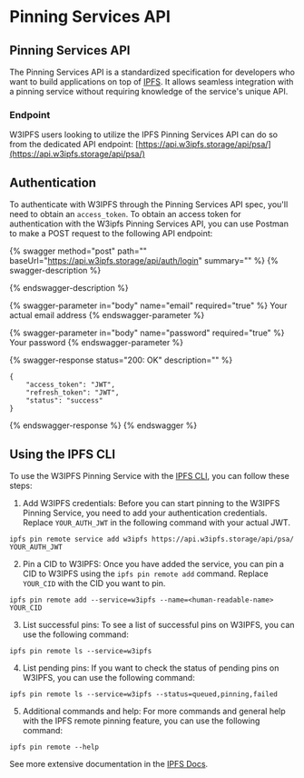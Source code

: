 # Pinning Services API

## Pinning Services API

The Pinning Services API is a standardized specification for developers who want to build applications on top of [IPFS](https://ipfs.tech/). It allows seamless integration with a pinning service without requiring knowledge of the service's unique API.

### Endpoint

W3IPFS users looking to utilize the IPFS Pinning Services API can do so from the dedicated API endpoint: [https://api.w3ipfs.storage/api/psa/](https://api.w3ipfs.storage/api/psa/)

## Authentication

To authenticate with W3IPFS through the Pinning Services API spec, you'll need to obtain an `access_token`. To obtain an access token for authentication with the W3ipfs Pinning Services API, you can use Postman to make a POST request to the following API endpoint:

{% swagger method="post" path="" baseUrl="https://api.w3ipfs.storage/api/auth/login" summary="" %}
{% swagger-description %}

{% endswagger-description %}

{% swagger-parameter in="body" name="email" required="true" %}
Your actual email address
{% endswagger-parameter %}

{% swagger-parameter in="body" name="password" required="true" %}
Your password
{% endswagger-parameter %}

{% swagger-response status="200: OK" description="" %}
```
{
    "access_token": "JWT",
    "refresh_token": "JWT",
    "status": "success"
}
```
{% endswagger-response %}
{% endswagger %}

## Using the IPFS CLI

To use the W3IPFS Pinning Service with the [IPFS CLI](https://docs.ipfs.io/reference/kubo/cli/), you can follow these steps:

1. Add W3IPFS credentials: Before you can start pinning to the W3IPFS Pinning Service, you need to add your authentication credentials. Replace `YOUR_AUTH_JWT` in the following command with your actual JWT.

```
ipfs pin remote service add w3ipfs https://api.w3ipfs.storage/api/psa/ YOUR_AUTH_JWT
```

2. Pin a CID to W3IPFS: Once you have added the service, you can pin a CID to W3IPFS using the `ipfs pin remote add` command. Replace `YOUR_CID` with the CID you want to pin.

```
ipfs pin remote add --service=w3ipfs --name=<human-readable-name> YOUR_CID
```

3. List successful pins: To see a list of successful pins on W3IPFS, you can use the following command:

```
ipfs pin remote ls --service=w3ipfs
```

4. List pending pins: If you want to check the status of pending pins on W3IPFS, you can use the following command:

```
ipfs pin remote ls --service=w3ipfs --status=queued,pinning,failed
```

5. Additional commands and help: For more commands and general help with the IPFS remote pinning feature, you can use the following command:

```
ipfs pin remote --help
```

See more extensive documentation in the [IPFS Docs](https://docs.ipfs.tech/reference/kubo/cli/).
